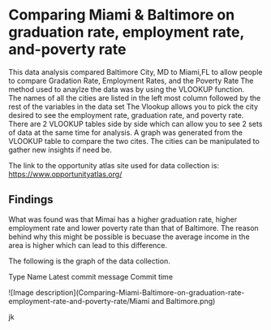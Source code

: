# Comparing Miami & Baltimore on graduation rate, employment rate, and-poverty rate


This data analysis compared Baltimore City, MD to Miami,FL to allow people to compare Gradation Rate, Employment Rates, and the Poverty Rate
The method used to anaylze the data was by using the VLOOKUP function.  
The names of all the cities are listed in the left most column followed by the rest of the variables in the data set
The Vlookup allows you to pick the city desired to see the employment rate, graduation rate, and poverty rate.
There are 2 VLOOKUP tables side by side which can allow you to see 2 sets of data at the same time for analysis.
A graph was generated from the VLOOKUP table to compare the two cites.
The cities can be manipulated to gather new insights if need be. 

The link to the opportunity atlas site used for data collection is: https://www.opportunityatlas.org/ 

## Findings
What was found was that Mimai has a higher graduation rate, higher employment rate and lower poverty rate than that of Baltimore. 
The reason behind why this might be possible is becuase the average income in the area is higher which can lead to this difference. 

The following is the graph of the data collection.


Type	Name	Latest commit message	Commit time

![Image description](Comparing-Miami-Baltimore-on-graduation-rate-employment-rate-and-poverty-rate/Miami and Baltimore.png)

jk
